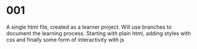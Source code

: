 # 001
A single html file, created as a learner project. Will use branches to document the learning process. Starting with plain html, adding styles with css and finally some form of interactivity with js
